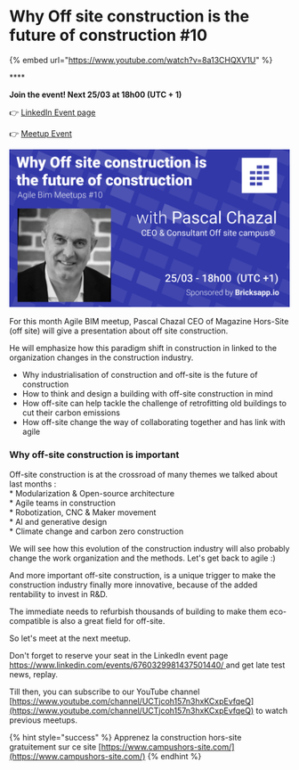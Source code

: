# Why Off site construction is the future of construction \#10

{% embed url="https://www.youtube.com/watch?v=8a13CHQXV1U" %}

\*\*\*\*

**Join the event! Next 25/03 at 18h00 \(UTC + 1\)**

👉 [LinkedIn Event page](https://www.linkedin.com/events/6752725838732558336/)

👉 [Meetup Event ](https://www.meetup.com/fr-FR/collaborative-architecture/events/276812998/)

![](../.gitbook/assets/why-off-site-construction-is-the-future-of-construction.png)

For this month Agile BIM meetup, Pascal Chazal CEO of Magazine Hors-Site \(off site\) will give a presentation about off site construction.

He will emphasize how this paradigm shift in construction in linked to the organization changes in the construction industry.

* Why industrialisation of construction and off-site is the future of construction
* How to think and design a building with off-site construction in mind
* How off-site can help tackle the challenge of retrofitting old buildings to cut their carbon emissions
* How off-site change the way of collaborating together and has link with agile

### Why off-site construction is important 

  
Off-site construction is at the crossroad of many themes we talked about last months :  
\* Modularization  & Open-source architecture   
\* Agile teams in construction  
\* Robotization, CNC & Maker movement  
\* AI and generative design  
\* Climate change and carbon zero construction  
  
We will see how this evolution of the construction industry will also probably change the work organization and the methods. Let's get back to agile :\)

And more important off-site construction, is a unique trigger to make the construction industry finally more innovative, because of the added rentability to invest in R&D.  
  
The immediate needs to refurbish thousands of building to make them eco-compatible is also a great field for off-site.   
  
So let's meet at the next meetup.   
  
Don't forget to reserve your seat in the LinkedIn event page [https://www.linkedin.com/events/6760329981437501440/ ](https://www.linkedin.com/events/6760329981437501440/%20)and get late test news, replay.   
  
Till then, you can subscribe to our YouTube channel [https://www.youtube.com/channel/UCTjcoh157n3hxKCxpEvfqeQ](https://www.youtube.com/channel/UCTjcoh157n3hxKCxpEvfqeQ) to watch previous meetups.



{% hint style="success" %}
Apprenez la construction hors-site gratuitement sur ce site [https://www.campushors-site.com/](https://www.campushors-site.com/)
{% endhint %}

